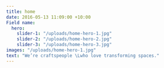 ```yaml
---
title: home
date: 2016-05-13 11:09:00 +10:00
Field name:
  hero:
    slider-1: "/uploads/home-hero-1.jpg"
    slider-2: "/uploads/home-hero-2.jpg"
    slider-3: "/uploads/home-hero-3.jpg"
images: "/uploads/home-hero-1.jpg"
text: "We’re craftspeople \Lwho love transforming spaces."
---
```


